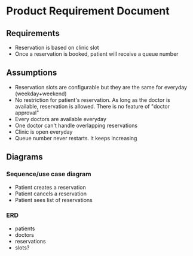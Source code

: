 # Product Requirement Document

## Requirements

- Reservation is based on clinic slot
- Once a reservation is booked, patient will receive a queue number

## Assumptions

- Reservation slots are configurable but they are the same for everyday (weekday+weekend)
- No restriction for patient's reservation. As long as the doctor is available, reservation is allowed. There is no feature of "doctor approval"
- Every doctors are available everyday
- One doctor can't handle overlapping reservations
- Clinic is open everyday
- Queue number never restarts. It keeps increasing

## Diagrams

### Sequence/use case diagram

- Patient creates a reservation
- Patient cancels a reservation
- Patient sees list of reservations

### ERD

- patients
- doctors
- reservations
- slots?
